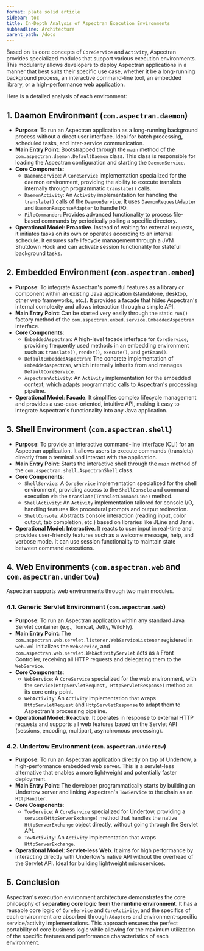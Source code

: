 ```yaml
---
format: plate solid article
sidebar: toc
title: In-Depth Analysis of Aspectran Execution Environments
subheadline: Architecture
parent_path: /docs
---
```


Based on its core concepts of `CoreService` and `Activity`, Aspectran provides specialized modules that support various execution environments. This modularity allows developers to deploy Aspectran applications in a manner that best suits their specific use case, whether it be a long-running background process, an interactive command-line tool, an embedded library, or a high-performance web application.

Here is a detailed analysis of each environment:

## 1. Daemon Environment (`com.aspectran.daemon`)

-   **Purpose**: To run an Aspectran application as a long-running background process without a direct user interface. Ideal for batch processing, scheduled tasks, and inter-service communication.
-   **Main Entry Point**: Bootstrapped through the `main` method of the `com.aspectran.daemon.DefaultDaemon` class. This class is responsible for loading the Aspectran configuration and starting the `DaemonService`.
-   **Core Components**:
    -   `DaemonService`: A `CoreService` implementation specialized for the daemon environment, providing the ability to execute translets internally through programmatic `translate()` calls.
    -   `DaemonActivity`: An `Activity` implementation for handling the `translate()` calls of the `DaemonService`. It uses `DaemonRequestAdapter` and `DaemonResponseAdapter` to handle I/O.
    -   `FileCommander`: Provides advanced functionality to process file-based commands by periodically polling a specific directory.
-   **Operational Model**: **Proactive**. Instead of waiting for external requests, it initiates tasks on its own or operates according to an internal schedule. It ensures safe lifecycle management through a JVM Shutdown Hook and can activate session functionality for stateful background tasks.

## 2. Embedded Environment (`com.aspectran.embed`)

-   **Purpose**: To integrate Aspectran's powerful features as a library or component within an existing Java application (standalone, desktop, other web frameworks, etc.). It provides a facade that hides Aspectran's internal complexity and allows interaction through a simple API.
-   **Main Entry Point**: Can be started very easily through the static `run()` factory method of the `com.aspectran.embed.service.EmbeddedAspectran` interface.
-   **Core Components**:
    -   `EmbeddedAspectran`: A high-level facade interface for `CoreService`, providing frequently used methods in an embedding environment such as `translate()`, `render()`, `execute()`, and `getBean()`.
    -   `DefaultEmbeddedAspectran`: The concrete implementation of `EmbeddedAspectran`, which internally inherits from and manages `DefaultCoreService`.
    -   `AspectranActivity`: An `Activity` implementation for the embedded context, which adapts programmatic calls to Aspectran's processing pipeline.
-   **Operational Model**: **Facade**. It simplifies complex lifecycle management and provides a use-case-oriented, intuitive API, making it easy to integrate Aspectran's functionality into any Java application.

## 3. Shell Environment (`com.aspectran.shell`)

-   **Purpose**: To provide an interactive command-line interface (CLI) for an Aspectran application. It allows users to execute commands (translets) directly from a terminal and interact with the application.
-   **Main Entry Point**: Starts the interactive shell through the `main` method of the `com.aspectran.shell.AspectranShell` class.
-   **Core Components**:
    -   `ShellService`: A `CoreService` implementation specialized for the shell environment, providing access to the `ShellConsole` and command execution via the `translate(TransletCommandLine)` method.
    -   `ShellActivity`: An `Activity` implementation tailored for console I/O, handling features like procedural prompts and output redirection.
    -   `ShellConsole`: Abstracts console interaction (reading input, color output, tab completion, etc.) based on libraries like JLine and Jansi.
-   **Operational Model**: **Interactive**. It reacts to user input in real-time and provides user-friendly features such as a welcome message, help, and verbose mode. It can use session functionality to maintain state between command executions.

## 4. Web Environments (`com.aspectran.web` and `com.aspectran.undertow`)

Aspectran supports web environments through two main modules.

### 4.1. Generic Servlet Environment (`com.aspectran.web`)

-   **Purpose**: To run an Aspectran application within any standard Java Servlet container (e.g., Tomcat, Jetty, WildFly).
-   **Main Entry Point**: The `com.aspectran.web.servlet.listener.WebServiceListener` registered in `web.xml` initializes the `WebService`, and `com.aspectran.web.servlet.WebActivityServlet` acts as a Front Controller, receiving all HTTP requests and delegating them to the `WebService`.
-   **Core Components**:
    -   `WebService`: A `CoreService` specialized for the web environment, with the `service(HttpServletRequest, HttpServletResponse)` method as its core entry point.
    -   `WebActivity`: An `Activity` implementation that wraps `HttpServletRequest` and `HttpServletResponse` to adapt them to Aspectran's processing pipeline.
-   **Operational Model**: **Reactive**. It operates in response to external HTTP requests and supports all web features based on the Servlet API (sessions, encoding, multipart, asynchronous processing).

### 4.2. Undertow Environment (`com.aspectran.undertow`)

-   **Purpose**: To run an Aspectran application directly on top of Undertow, a high-performance embedded web server. This is a servlet-less alternative that enables a more lightweight and potentially faster deployment.
-   **Main Entry Point**: The developer programmatically starts by building an Undertow server and linking Aspectran's `TowService` to the chain as an `HttpHandler`.
-   **Core Components**:
    *   `TowService`: A `CoreService` specialized for Undertow, providing a `service(HttpServerExchange)` method that handles the native `HttpServerExchange` object directly, without going through the Servlet API.
    *   `TowActivity`: An `Activity` implementation that wraps `HttpServerExchange`.
-   **Operational Model**: **Servlet-less Web**. It aims for high performance by interacting directly with Undertow's native API without the overhead of the Servlet API. Ideal for building lightweight microservices.

## 5. Conclusion

Aspectran's execution environment architecture demonstrates the core philosophy of **separating core logic from the runtime environment**. It has a reusable core logic of `CoreService` and `CoreActivity`, and the specifics of each environment are absorbed through `Adapter`s and environment-specific service/activity implementations. This approach ensures the perfect portability of core business logic while allowing for the maximum utilization of the specific features and performance characteristics of each environment.
